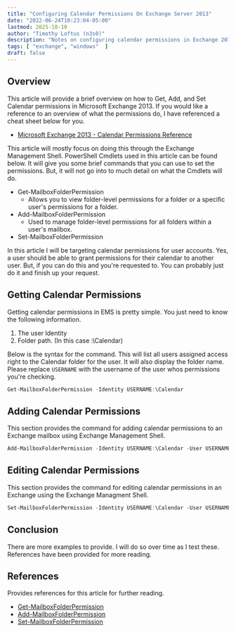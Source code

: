 ```yaml
---
title: "Configuring Calendar Permissions On Exchange Server 2013"
date: "2022-06-24T10:23:04-05:00"
lastmod: 2025-10-10
author: "Timothy Loftus (n3s0)"
description: "Notes on configuring calendar permissions in Exchange 2013."
tags: [ "exchange", "windows"  ]
draft: false
---
```


## Overview

This article will provide a brief overview on how to Get, Add, and Set 
Calendar permissions in Microsoft Exchange 2013. If you would like a 
reference to an overview of what the permissions do, I have referenced 
a cheat sheet below for you.

- [Microsoft Exchange 2013 - Calendar Permissions Reference](#)

This article will mostly focus on doing this through the Exchange 
Management Shell. PowerShell Cmdlets used in this article can be found 
below. It will give you some brief commands that you can use to set the 
permissions. But, it will not go into to much detail on what the Cmdlets 
will do.

- Get-MailboxFolderPermission
  - Allows you to view folder-level permissions for a folder or a specific 
    user's permissions for a folder.
- Add-MailboxFolderPermission
  - Used to manage folder-level permissions for all folders within a 
    user's mailbox.
- Set-MailboxFolderPermission

In this article I will be targeting calendar permissions for user accounts. 
Yes, a user should be able to grant permissions for their calendar to 
another user. But, if you can do this and you're requested to. You can 
probably just do it and finish up your request.

## Getting Calendar Permissions

Getting calendar permissions in EMS is pretty simple. You just need to 
know the following information.

1. The user Identity
2. Folder path. (In this case :\Calendar)

Below is the syntax for the command. This will list all users assigned 
access right to the Calendar folder for the user. It will also display 
the folder name. Please replace ```USERNAME``` with the username of 
the user whos permissions you're checking.

```PowerShell
Get-MailboxFolderPermission -Identity USERNAME:\Calendar
```

## Adding Calendar Permissions

This section provides the command for adding calendar permissions to an
Exchange mailbox using Exchange Management Shell.

```powershell
Add-MailboxFolderPermission -Identity USERNAME:\Calendar -User USERNAME -AccessRights <Permission>
```

## Editing Calendar Permissions

This section provides the command for editing calendar permissions in
an Exchange using the Exchange Managment Shell.

```powershell
Set-MailboxFolderPermission -Identity USERNAME:\Calendar -User USERNAME -AccessRights PERMISSION
```

## Conclusion

There are more examples to provide. I will do so over time as I test
these. References have been provided for more reading.

## References

Provides references for this article for further reading.

- [Get-MailboxFolderPermission](https://docs.microsoft.com/en-us/powershell/module/exchange/get-mailboxfolderpermission?view=exchange-ps)
- [Add-MailboxFolderPermission](https://docs.microsoft.com/en-us/powershell/module/exchange/add-mailboxfolderpermission?view=exchange-ps)
- [Set-MailboxFolderPermission](https://docs.microsoft.com/en-us/powershell/module/exchange/set-mailboxfolderpermission?view=exchange-ps)
